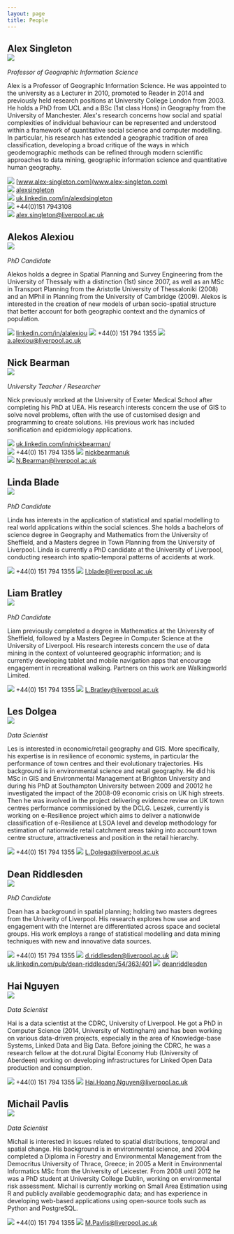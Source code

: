 ```yaml
---
layout: page
title: People
---
```

<a id="alexsingleton"></a>
## Alex Singleton <div class="avatar-frame"><img src="/public/images/alexsingleton.jpg"></img></div>
_Professor of Geographic Information Science_  

Alex is a Professor of Geographic Information Science.  He was appointed to the university as a Lecturer in 2010, promoted to Reader in 2014 and previously held research positions at University College London from 2003. He holds a PhD from UCL and a BSc (1st class Hons) in Geography from the University of Manchester. Alex's research concerns how social and spatial complexities of individual behaviour can be represented and understood within a framework of quantitative social science and computer modelling. In particular, his research has extended a geographic tradition of area classification, developing a broad critique of the ways in which geodemographic methods can be refined through modern scientific approaches to data mining, geographic information science and quantitative human geography.

<img class="img-icon" src="/public/images/iconmonstr-user-icon.svg"></img> [www.alex-singleton.com](www.alex-singleton.com)  
<img class="img-icon" src="/public/images/iconmonstr-twitter-icon.svg"></img> [alexsingleton](https://twitter.com/alexsingleton)  
<img class="img-icon" src="/public/images/iconmonstr-linkedin-3-icon-black.svg"></img> [uk.linkedin.com/in/alexdsingleton](http://uk.linkedin.com/in/alexdsingleton)  
<img class="img-icon" src="/public/images/iconmonstr-phone-icon.svg"></img> +44(0)151 7943108  
<img class="img-icon" src="/public/images/iconmonstr-email-2-icon.svg"></img> [alex.singleton@liverpool.ac.uk](mailto:alex.singleton@liverpool.ac.uk)  


<a id="alexanderalexiou"></a>
## Alekos Alexiou <div class="avatar-frame"><img src="/public/images/alexanderalexiou.jpg"></img></div>

_PhD Candidate_

Alekos holds a degree in Spatial Planning and Survey Engineering from the University of Thessaly with a distinction (1st) since 2007, as well as an MSc in Transport Planning from the Aristotle University of Thessaloniki (2008) and an MPhil in Planning from the University of Cambridge (2009). Alekos is interested in the creation of new models of urban socio-spatial structure that better account for both geographic context and the dynamics of population.

<img class="img-icon" src="/public/images/iconmonstr-linkedin-3-icon-black.svg"></img> [linkedin.com/in/alalexiou](http://www.linkedin.com/in/alalexiou)
<img class="img-icon" src="/public/images/iconmonstr-phone-icon.svg"></img> +44(0) 151 794 1355
<img class="img-icon" src="/public/images/iconmonstr-email-2-icon.svg"></img> [a.alexiou@liverpool.ac.uk](mailto:a.alexiou@liverpool.ac.uk)  


<a id="nickbearman"></a>
## Nick Bearman<div class="avatar-frame"><img src="/public/images/nickbearman.jpg"></img></div>

_University Teacher / Researcher_

Nick previously worked at the University of Exeter Medical School after completing his PhD at UEA. His research interests concern the use of GIS to solve novel problems, often with the use of customised design and programming to create solutions. His previous work has included sonification and epidemiology applications.

<img class="img-icon" src="/public/images/iconmonstr-linkedin-3-icon-black.svg"></img> [uk.linkedin.com/in/nickbearman/](http://uk.linkedin.com/in/nickbearman/)  
<img class="img-icon" src="/public/images/iconmonstr-phone-icon.svg"></img> +44(0) 151 794 1355
<img class="img-icon" src="/public/images/iconmonstr-twitter-icon.svg"></img> [nickbearmanuk](https://twitter.com/nickbearmanuk)  
<img class="img-icon" src="/public/images/iconmonstr-email-2-icon.svg"></img> [N.Bearman@liverpool.ac.uk](mailto:N.Bearman@liverpool.ac.uk)

<a id="lindablade"></a>
## Linda Blade <div class="avatar-frame"><img src="/public/images/lindablade.jpg"></img></div>

_PhD Candidate_

Linda has interests in the application of statistical and spatial modelling to real world applications within the social sciences. She holds a bachelors of science degree in Geography and Mathematics from the University of Sheffield, and a Masters degree in Town Planning from the University of Liverpool. Linda is currently a PhD candidate at the University of Liverpool, conducting research into spatio-temporal patterns of accidents at work.

<img class="img-icon" src="/public/images/iconmonstr-phone-icon.svg"></img> +44(0) 151 794 1355
<img class="img-icon" src="/public/images/iconmonstr-email-2-icon.svg"></img> [l.blade@liverpool.ac.uk](mailto:l.blade@liverpool.ac.uk)


<a id="liambratley"></a>
## Liam Bratley <div class="avatar-frame"><img src="/public/images/liambratley.jpg"></img></div>

_PhD Candidate_

Liam previously completed a degree in Mathematics at the University of Sheffield, followed by a Masters Degree in Computer Science at the University of Liverpool. His research interests concern the use of data mining in the context of volunteered geographic information; and is currently developing tablet and mobile navigation apps that encourage engagement in recreational walking. Partners on this work are Walkingworld Limited.

<img class="img-icon" src="/public/images/iconmonstr-phone-icon.svg"></img> +44(0) 151 794 1355
<img class="img-icon" src="/public/images/iconmonstr-email-2-icon.svg"></img> [L.Bratley@liverpool.ac.uk](mailto:L.Bratley@liverpool.ac.uk)

<a id="lesdolgea"></a>
## Les Dolgea <div class="avatar-frame"><img src="/public/images/lesdolega.jpg"></img></div>

_Data Scientist_

Les is interested in economic/retail geography and GIS. More specifically, his expertise is in resilience of economic systems, in particular the performance of town centres and their evolutionary trajectories. His background is in environmental science and retail geography. He did his MSc in GIS and Environmental Management at Brighton University and during his PhD at Southampton University between 2009 and 20012 he investigated the impact of the 2008-09 economic crisis on UK high streets. Then he was involved in the project delivering evidence review on UK town centres performance commissioned by the DCLG. Leszek, currently is working on e-Resilience project which aims to deliver a nationwide classification of e-Resilience at LSOA level and develop methodology for estimation of nationwide retail catchment areas taking into account town centre structure, attractiveness and position in the retail hierarchy.

<img class="img-icon" src="/public/images/iconmonstr-phone-icon.svg"></img> +44(0) 151 794 1355
<img class="img-icon" src="/public/images/iconmonstr-email-2-icon.svg"></img> [L.Dolega@liverpool.ac.uk](mailto:L.Dolega@liverpool.ac.uk)

<a id="deanriddlesden"></a>
## Dean Riddlesden <div class="avatar-frame"><img src="/public/images/deanriddlesden.jpg"></img></div>

_PhD Candidate_

Dean has a background in spatial planning; holding two masters degrees from the Univerity of Liverpool. His research explores how use and engagement with the Internet are differentiated across space and societal groups. His work employs a range of statistical modelling and data mining techniques with new and innovative data sources.

<img class="img-icon" src="/public/images/iconmonstr-phone-icon.svg"></img> +44(0) 151 794 1355
<img class="img-icon" src="/public/images/iconmonstr-email-2-icon.svg"></img> [d.riddlesden@liverpool.ac.uk](mailto:d.riddlesden@liverpool.ac.uk)
<img class="img-icon" src="/public/images/iconmonstr-linkedin-3-icon-black.svg"></img>
[uk.linkedin.com/pub/dean-riddlesden/54/363/401](http://uk.linkedin.com/pub/dean-riddlesden/54/363/401)
<img class="img-icon" src="/public/images/iconmonstr-twitter-icon.svg"></img> [deanriddlesden](https://twitter.com/deanriddlesden)  

<a id="hainguyen"></a>

## Hai Nguyen <div class="avatar-frame"><img src="/public/images/hainguyen.jpg"></img></div>

_Data Scientist_

Hai is a data scientist at the CDRC, University of Liverpool. He got a PhD in Computer Science (2014, University of Nottingham) and has been working on various data-driven projects, especially in the area of Knowledge-base Systems, Linked Data and Big Data. Before joining the CDRC, he was a research fellow at the dot.rural Digital Economy Hub (University of Aberdeen) working on developing infrastructures for Linked Open Data production and consumption.

<img class="img-icon" src="/public/images/iconmonstr-phone-icon.svg"></img> +44(0) 151 794 1355
<img class="img-icon" src="/public/images/iconmonstr-email-2-icon.svg"></img> [Hai.Hoang.Nguyen@liverpool.ac.uk](mailto:Hai.Hoang.Nguyen@liverpool.ac.uk)

<a id="michailpavlis"></a>
## Michail Pavlis <div class="avatar-frame"><img src="/public/images/michailpavlis.jpg"></img></div>

_Data Scientist_

Michail is interested in issues related to spatial distributions, temporal and spatial change. His background is in environmental science, and 2004 completed a Diploma in Forestry and Environmental Management from the Democritus University of Thrace, Greece;  in 2005 a Merit in Environmental Informatics MSc from the University of Leicester. From 2008 until 2012 he was a PhD student at University College Dublin, working on environmental risk assessment. Michail is currently working on Small Area Estimation using R and publicly available  geodemographic data; and has experience in developing web-based applications using open-source tools such as Python and PostgreSQL.

<img class="img-icon" src="/public/images/iconmonstr-phone-icon.svg"></img> +44(0) 151 794 1355
<img class="img-icon" src="/public/images/iconmonstr-email-2-icon.svg"></img> [M.Pavlis@liverpool.ac.uk](mailto:M.Pavlis@liverpool.ac.uk)
